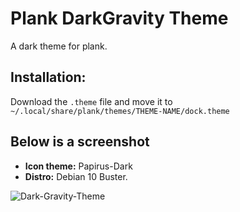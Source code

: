 # Plank DarkGravity Theme
A dark theme for plank.

## Installation:
Download the `.theme` file and move it to `~/.local/share/plank/themes/THEME-NAME/dock.theme`

## Below is a screenshot
* **Icon theme:** Papirus-Dark
* **Distro:** Debian 10 Buster.

![Dark-Gravity-Theme](https://i.imgur.com/uEGJpaJ.png)
